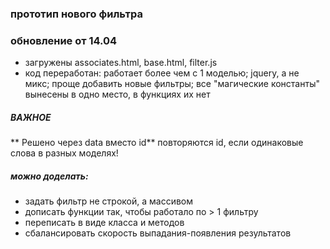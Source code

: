 ### прототип нового фильтра
### обновление от 14.04
- загружены associates.html, base.html, filter.js
- код переработан: работает более чем с 1 моделью; jquery, а не микс; проще добавить новые фильтры; все "магические константы" вынесены в одно место, в функциях их нет

##### ВАЖНОЕ
** Решено через data вместо id** повторяются id, если одинаковые слова в разных моделях!  

##### можно доделать:
- задать фильтр не строкой, а массивом
- дописать функции так, чтобы работало по > 1 фильтру
- переписать в виде класса и методов
- сбалансировать скорость выпадания-появления результатов
